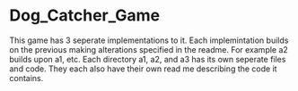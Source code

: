 # Dog_Catcher_Game

This game has 3 seperate implementations to it. Each implemintation builds on the previous making alterations specified in the readme. For 
example a2 builds upon a1, etc.
Each directory a1, a2, and a3 has its own seperate files and code. 
They each also have their own read me describing the code it contains.
